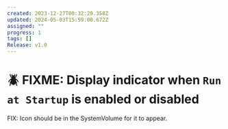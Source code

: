 ```yaml
---
created: 2023-12-27T00:32:29.358Z
updated: 2024-05-03T15:59:00.672Z
assigned: ""
progress: 1
tags: []
Release: v1.0
---
```


# 🪲 FIXME: Display indicator when `Run at Startup` is enabled or disabled

FIX: Icon should be in the SystemVolume for it to appear.
